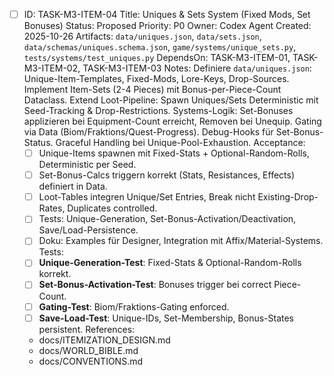 - [ ] ID: TASK-M3-ITEM-04
  Title: Uniques & Sets System (Fixed Mods, Set Bonuses)
  Status: Proposed
  Priority: P0
  Owner: Codex Agent
  Created: 2025-10-26
  Artifacts: `data/uniques.json`, `data/sets.json`, `data/schemas/uniques.schema.json`, `game/systems/unique_sets.py`, `tests/systems/test_uniques.py`
  DependsOn: TASK-M3-ITEM-01, TASK-M3-ITEM-02, TASK-M3-ITEM-03
  Notes:
  Definiere `data/uniques.json`: Unique-Item-Templates, Fixed-Mods, Lore-Keys, Drop-Sources. Implement Item-Sets (2-4 Pieces) mit Bonus-per-Piece-Count Dataclass. Extend Loot-Pipeline: Spawn Uniques/Sets Deterministic mit Seed-Tracking & Drop-Restrictions. Systems-Logik: Set-Bonuses applizieren bei Equipment-Count erreicht, Removen bei Unequip. Gating via Data (Biom/Fraktions/Quest-Progress). Debug-Hooks für Set-Bonus-Status. Graceful Handling bei Unique-Pool-Exhaustion.
  Acceptance:
  - [ ] Unique-Items spawnen mit Fixed-Stats + Optional-Random-Rolls, Deterministic per Seed.
  - [ ] Set-Bonus-Calcs triggern korrekt (Stats, Resistances, Effects) definiert in Data.
  - [ ] Loot-Tables integren Unique/Set Entries, Break nicht Existing-Drop-Rates, Duplicates controlled.
  - [ ] Tests: Unique-Generation, Set-Bonus-Activation/Deactivation, Save/Load-Persistence.
  - [ ] Doku: Examples für Designer, Integration mit Affix/Material-Systems.
  Tests:
  - [ ] **Unique-Generation-Test**: Fixed-Stats & Optional-Random-Rolls korrekt.
  - [ ] **Set-Bonus-Activation-Test**: Bonuses trigger bei correct Piece-Count.
  - [ ] **Gating-Test**: Biom/Fraktions-Gating enforced.
  - [ ] **Save-Load-Test**: Unique-IDs, Set-Membership, Bonus-States persistent.
  References:
  - docs/ITEMIZATION_DESIGN.md
  - docs/WORLD_BIBLE.md
  - docs/CONVENTIONS.md
